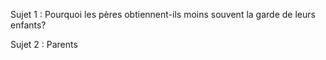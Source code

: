 
Sujet 1 : Pourquoi les pères obtiennent-ils moins souvent la garde de leurs enfants?

Sujet 2 : Parents